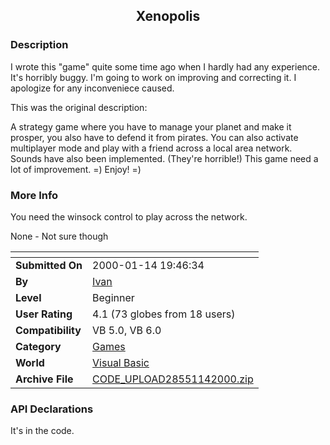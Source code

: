 ﻿<div align="center">

## Xenopolis


</div>

### Description

I wrote this "game" quite some time ago when I hardly had any experience. It's horribly buggy. I'm going to work on improving and correcting it. I apologize for any inconveniece caused.

This was the original description:

A strategy game where you have to manage your planet and make it prosper, you also have to defend it from pirates. You can also activate multiplayer mode and play with a friend across a local area network. Sounds have also been implemented. (They're horrible!) This game need a lot of improvement. =) Enjoy! =)
 
### More Info
 
You need the winsock control to play across the network.

None - Not sure though


<span>             |<span>
---                |---
**Submitted On**   |2000-01-14 19:46:34
**By**             |[Ivan](https://github.com/Planet-Source-Code/PSCIndex/blob/master/ByAuthor/ivan.md)
**Level**          |Beginner
**User Rating**    |4.1 (73 globes from 18 users)
**Compatibility**  |VB 5\.0, VB 6\.0
**Category**       |[Games](https://github.com/Planet-Source-Code/PSCIndex/blob/master/ByCategory/games__1-38.md)
**World**          |[Visual Basic](https://github.com/Planet-Source-Code/PSCIndex/blob/master/ByWorld/visual-basic.md)
**Archive File**   |[CODE\_UPLOAD28551142000\.zip](https://github.com/Planet-Source-Code/ivan-xenopolis__1-5469/archive/master.zip)

### API Declarations

It's in the code.





